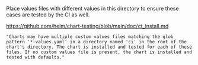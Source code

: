 Place values files with different values in this directory to ensure these cases are tested by the CI as well.

https://github.com/helm/chart-testing/blob/main/doc/ct_install.md

```
"Charts may have multiple custom values files matching the glob pattern '*-values.yaml' in a directory named 'ci' in the root of the chart's directory. The chart is installed and tested for each of these files. If no custom values file is present, the chart is installed and tested with defaults."
```